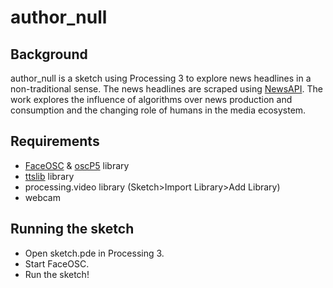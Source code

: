 # author_null

## Background
author_null is a sketch using Processing 3 to explore news headlines in a non-traditional sense. The news headlines are scraped using [NewsAPI](https://newsapi.org/). The work explores the influence of algorithms over news production and consumption and the changing role of humans in the media ecosystem.

## Requirements

* [FaceOSC](https://github.com/kylemcdonald/ofxFaceTracker/releases) & [oscP5](http://www.sojamo.de/libraries/oscP5/) library
* [ttslib](https://www.local-guru.net/blog/pages/ttslib) library
* processing.video library (Sketch>Import Library>Add Library)
* webcam

## Running the sketch

* Open sketch.pde in Processing 3.
* Start FaceOSC.
* Run the sketch!
